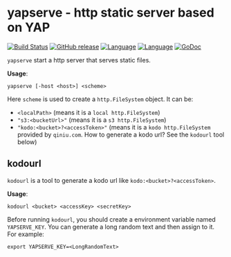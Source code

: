 yapserve - http static server based on YAP
====

[![Build Status](https://github.com/xushiwei/yapserve/actions/workflows/go.yml/badge.svg)](https://github.com/xushiwei/yapserve/actions/workflows/go.yml)
[![GitHub release](https://img.shields.io/github/v/tag/xushiwei/yapserve.svg?label=release)](https://github.com/xushiwei/yapserve/releases)
[![Language](https://img.shields.io/badge/language-Go+-blue.svg)](https://github.com/goplus/gop)
[![Language](https://img.shields.io/badge/framework-YAP-blue.svg)](https://github.com/goplus/yap)
[![GoDoc](https://pkg.go.dev/badge/github.com/xushiwei/yapserve.svg)](https://pkg.go.dev/github.com/xushiwei/yapserve)

`yapserve` start a http server that serves static files.

**Usage**:

```
yapserve [-host <host>] <scheme>
```

Here `scheme` is used to create a `http.FileSystem` object. It can be:

* `<localPath>` (means it is a `local http.FileSystem`)
* `"s3:<bucketUrl>"` (means it is a `s3 http.FileSystem`)
* `"kodo:<bucket>?<accessToken>"` (means it is a `kodo http.FileSystem` provided by `qiniu.com`. How to generate a kodo url? See the `kodourl` tool below)


## kodourl

`kodourl` is a tool to generate a kodo url like `kodo:<bucket>?<accessToken>`.

**Usage**:

```
kodourl <bucket> <accessKey> <secretKey>
```

Before running `kodourl`, you should create a environment variable named `YAPSERVE_KEY`. You can generate a long random text and then assign to it. For example:

```
export YAPSERVE_KEY=<LongRandomText>
```
